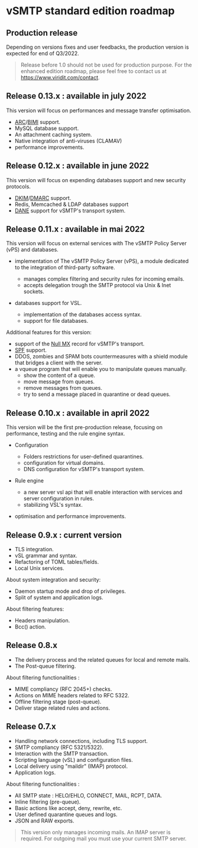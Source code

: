 # vSMTP standard edition roadmap

## Production release

Depending on versions fixes and user feedbacks, the production version is
expected for end of Q3/2022.

> Release before 1.0 should not be used for production purpose.
For the enhanced edition roadmap, please feel free to contact us at
<https://www.viridit.com/contact>.

## Release 0.13.x : available in july 2022

This version will focus on performances and message transfer optimisation.

- [ARC](https://datatracker.ietf.org/doc/html/rfc8617)/[BIMI](https://www.ietf.org/archive/id/draft-blank-ietf-bimi-02.txt) support.
- MySQL database support.
- An attachment caching system.
- Native integration of anti-viruses (CLAMAV)
- performance improvements.

## Release 0.12.x : available in june 2022

This version will focus on expending databases support and new security protocols.

- [DKIM](https://datatracker.ietf.org/doc/html/rfc6376)/[DMARC](https://datatracker.ietf.org/doc/html/rfc7489) support.
- Redis, Memcached & LDAP databases support
- [DANE](https://blog.apnic.net/2019/11/20/better-mail-security-with-dane-for-smtp/) support for vSMTP's transport system.

## Release 0.11.x : available in mai 2022

This version will focus on external services with The vSMTP Policy Server (vPS) and databases.

- implementation of The vSMTP Policy Server (vPS), a module dedicated to the integration of third-party software.
  - manages complex filtering and security rules for incoming emails.
  - accepts delegation trough the SMTP protocol via Unix & Inet sockets.

- databases support for VSL.
  - implementation of the databases access syntax.
  - support for file databases.

Additional features for this version:

- support of the [Null MX](https://datatracker.ietf.org/doc/html/rfc7505) record for vSMTP's transport.
- [SPF](https://datatracker.ietf.org/doc/html/rfc7208) support.
- DDOS, zombies and SPAM bots countermeasures with a shield module that bridges a client with the server.
- a vqueue program that will enable you to manipulate queues manually.
  - show the content of a queue.
  - move message from queues.
  - remove messages from queues.
  - try to send a message placed in quarantine or dead queues.

## Release 0.10.x : available in april 2022

This version will be the first pre-production release, focusing on performance, testing and the rule engine syntax.

- Configuration
  - Folders restrictions for user-defined quarantines.
  - configuration for virtual domains.
  - DNS configuration for vSMTP's transport system.
- Rule engine
  - a new server vsl api that will enable interaction with services and server configuration in rules.
  - stabilizing VSL's syntax.

- optimisation and performance improvements.

## Release 0.9.x : current version

- TLS integration.
- vSL grammar and syntax.
- Refactoring of TOML tables/fields.
- Local Unix services.

About system integration and security:

- Daemon startup mode and drop of privileges.
- Split of system and application logs.

About filtering features:

- Headers manipulation.
- Bcc() action.

## Release 0.8.x

- The delivery process and the related queues for local and remote mails.
- The Post-queue filtering.

About filtering functionalities :

- MIME compliancy (RFC 2045+) checks.
- Actions on MIME headers related to RFC 5322.
- Offline filtering stage (post-queue).
- Deliver stage related rules and actions.

## Release 0.7.x

- Handling network connections, including TLS support.
- SMTP compliancy (RFC 5321/5322).
- Interaction with the SMTP transaction.
- Scripting language (vSL) and configuration files.
- Local delivery using "maildir" (IMAP) protocol.
- Application logs.

About filtering functionalities :

- All SMTP state : HELO/EHLO, CONNECT, MAIL, RCPT, DATA.
- Inline filtering (pre-queue).
- Basic actions like accept, deny, rewrite, etc.
- User defined quarantine queues and logs.
- JSON and RAW exports.

> This version only manages incoming mails. An IMAP server is required. For
> outgoing mail you must use your current SMTP server.
